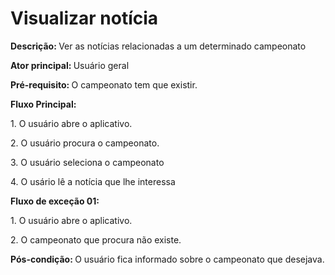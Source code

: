 #  Visualizar notícia

<p class = "text-justify"><b>Descrição: </b>Ver as notícias relacionadas a um determinado campeonato</p>
<p class = "text-justify"><b>Ator principal: </b>Usuário geral</p>
<p class = "text-justify"><b>Pré-requisito: </b>O campeonato tem que existir.</p>
<b>Fluxo Principal:</b>
<p class = "text-justify">1. O usuário abre o aplicativo.</p>
<p class = "text-justify">2. O usuário procura o campeonato.</p>
<p class = "text-justify">3. O usuário seleciona o campeonato</p>
<p class = "text-justify">4. O usário lê a notícia que lhe interessa</p>
<p><b>Fluxo de exceção 01:</b></p>
<p class = "text-justify">1. O usuário abre o aplicativo.</p>
<p class = "text-justify">2. O campeonato que procura não existe.</p>
<p><b>Pós-condição: </b>O usuário fica informado sobre o campeonato que desejava.</p>